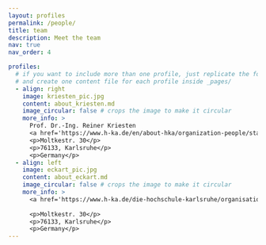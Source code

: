 ```yaml
---
layout: profiles
permalink: /people/
title: team
description: Meet the team
nav: true
nav_order: 4

profiles:
  # if you want to include more than one profile, just replicate the following block
  # and create one content file for each profile inside _pages/
  - align: right
    image: kriesten_pic.jpg
    content: about_kriesten.md
    image_circular: false # crops the image to make it circular
    more_info: >
      Prof. Dr.-Ing. Reiner Kriesten
      <a href='https://www.h-ka.de/en/about-hka/organization-people/staff-search/person/reiner-kriesten'>Prof. Dr.-Ing. Reiner Kriesten</a>.
      <p>Moltkestr. 30</p>
      <p>76133, Karlsruhe</p>
      <p>Germany</p>
  - align: left
    image: eckart_pic.jpg
    content: about_eckart.md
    image_circular: false # crops the image to make it circular
    more_info: >
      <a href='https://www.h-ka.de/die-hochschule-karlsruhe/organisation-personen/personen-a-z/person/jochen-eckart'>Prof. Dr. Jochen Eckart</a>.
            
      <p>Moltkestr. 30</p>
      <p>76133, Karlsruhe</p>
      <p>Germany</p>
---
```


